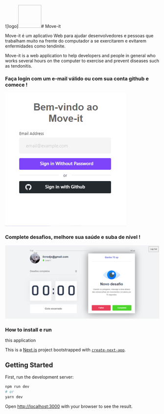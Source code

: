 ![logo]<img href="https://github.com/The-Livrodjx/NLW4-React/blob/master/public/favicon.png" width="75px" height="75px"># Move-it

Move-it é um aplicativo Web para ajudar desenvolvedores e pessoas que trabalham muito na frente do computador a se exercitarem e evitarem enfermidades como tendinite.


Move-it is a web application to help developers and people in general who works several hours on the computer to exercise and prevent diseases such as tendonitis.



### Faça login com um e-mail válido ou com sua conta github e comece !

![endpoint /](https://github.com/The-Livrodjx/NLW4-React/blob/master/public/example.png)


### Complete desafios, melhore sua saúde e suba de nível !

![endpoint /](https://github.com/The-Livrodjx/NLW4-React/blob/master/public/example2.png)




### How to install e run
 this application

This is a [Next.js](https://nextjs.org/) project bootstrapped with [`create-next-app`](https://github.com/vercel/next.js/tree/canary/packages/create-next-app).

## Getting Started

First, run the development server:

```bash
npm run dev
# or
yarn dev
```

Open [http://localhost:3000](http://localhost:3000) with your browser to see the result.
